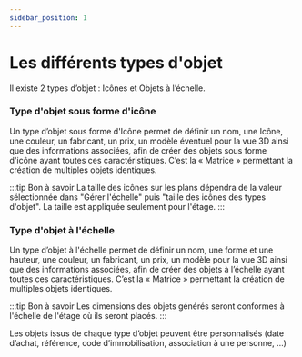 ```yaml
---
sidebar_position: 1
---
```

# Les différents types d'objet

Il existe 2 types d’objet : Icônes et Objets à l’échelle.

### Type d'objet sous forme d'icône

Un type d’objet sous forme d'Icône permet de définir un nom, une Icône, une couleur, un fabricant, un prix, un modèle éventuel pour la vue 3D ainsi que des informations associées, afin de créer des objets sous forme d'icône ayant toutes ces caractéristiques. C’est la « Matrice » permettant la création de multiples objets identiques.

:::tip Bon à savoir
La taille des icônes sur les plans dépendra de la valeur sélectionnée dans "Gérer l'échelle" puis "taille des icônes des types d'objet". La taille est appliquée seulement pour l'étage.
:::

### Type d'objet à l'échelle

Un type d’objet à l'échelle permet de définir un nom, une forme et une hauteur, une couleur, un fabricant, un prix, un modèle pour la vue 3D ainsi que des informations associées, afin de créer des objets à l’échelle ayant toutes ces caractéristiques. C’est la « Matrice » permettant la création de multiples objets identiques.

:::tip Bon à savoir
Les dimensions des objets générés seront conformes à l'échelle de l'étage où ils seront placés.
:::

Les objets issus de chaque type d’objet peuvent être personnalisés (date d’achat, référence, code d’immobilisation, association à une personne, …)
